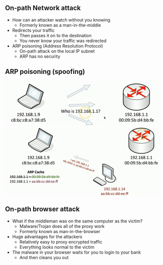 ## On-path Network attack
- How can an attacker watch without you knowing
	- Formerly known as a man-in-the-middle
- Redirects your traffic
	- Then passes it on to the destination
	- You never know your traffic was redirected
- ARP poisoning (Address Resolution Protocol)
	- On-path attack on the local IP subnet
	- ARP has no security

## ARP poisoning (spoofing)
![](Images/Pasted%20image%2020231204223848.png)![](Images/Pasted%20image%2020231204224027.png)
## On-path browser attack
- What if the middleman was on the same computer as the victim?
	- Malware/Trojan does all of the proxy work
	- Formerly known as man-in-the-browser
- Huge advantages for the attackers
	- Relatively easy to proxy encrypted traffic
	- Everything looks normal to the victim
- The malware in your browser waits for you to login to your bank
	- And then cleans you out

